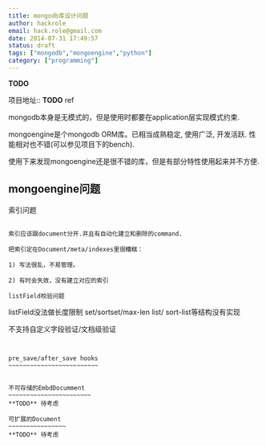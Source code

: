 ```yaml
---
title: mongodb库设计问题
author: hackrole
email: hack.role@gmail.com
date: 2014-07-31 17:49:57
status: draft
tags: ["mongodb","mongoengine","python"]
category: ["programming"]
---
```





**TODO**

项目地址:: **TODO** ref

mongodb本身是无模式的，但是使用时都要在application层实现模式约束.

mongoengine是个mongodb ORM库。已相当成熟稳定, 使用广泛, 开发活跃.
性能相对也不错(可以参见项目下的bench).

使用下来发现mongoengine还是很不错的库，但是有部分特性使用起来并不方便.

mongoengine问题
---------------

索引问题
~~~~~~~~

索引应该跟document分开.并且有自动化建立和删除的command.

把索引定在Document/meta/indexes里很糟糕：

1) 写法很乱，不易管理。

2) 有时会失效，没有建立对应的索引

listField校验问题
~~~~~~~~~~~~~~~~~

listField没法做长度限制
set/sortset/max-len list/ sort-list等结构没有实现

不支持自定义字段验证/文档级验证
~~~~~~~~~~~~~~~~~~~~~~~~~~~~~~~


pre_save/after_save hooks
~~~~~~~~~~~~~~~~~~~~~~~~~


不可存储的EmbdDocumment
~~~~~~~~~~~~~~~~~~~~~~~
**TODO** 待考虑

可扩展的Document
~~~~~~~~~~~~~~~~
**TODO** 待考虑
